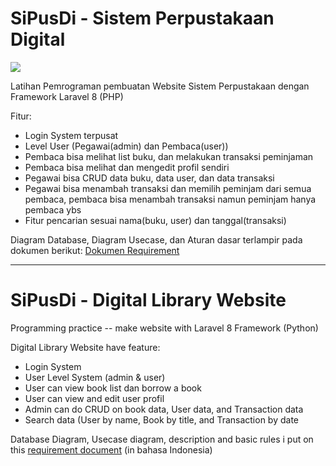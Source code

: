 # SiPusDi - Sistem Perpustakaan Digital

<img src="https://i.imgur.com/zrsGOHF.gif">

Latihan Pemrograman pembuatan Website Sistem Perpustakaan dengan Framework Laravel 8 (PHP)

Fitur:<br><ul>
  <li>Login System terpusat</li>
  <li>Level User (Pegawai(admin) dan Pembaca(user)) </li>
  <li>Pembaca bisa melihat list buku, dan melakukan transaksi peminjaman</li>
  <li>Pembaca bisa melihat dan mengedit profil sendiri</li>
  <li>Pegawai bisa CRUD data buku, data user, dan data transaksi</li>
  <li>Pegawai bisa menambah transaksi dan memilih peminjam dari semua pembaca, pembaca bisa menambah transaksi namun peminjam hanya pembaca ybs</li>
  <li>Fitur pencarian sesuai nama(buku, user) dan tanggal(transaksi)</li>  
</ul>


Diagram Database, Diagram Usecase, dan Aturan dasar terlampir pada dokumen berikut: <a href="bit.ly/SipusdiRequirement">Dokumen Requirement</a>

<hr>

# SiPusDi - Digital Library Website

Programming practice -- make website with Laravel 8 Framework (Python)

Digital Library Website have feature:<br><ul>
  <li>Login System</li>
  <li>User Level System (admin & user) </li>
  <li>User can view book list dan borrow a book</li>
  <li>User can view and edit user profil</li>
  <li>Admin can do CRUD on book data, User data, and Transaction data</li>
  <li>Search data (User by name, Book by title, and Transaction by date</li>
</ul>

Database Diagram, Usecase diagram, description and basic rules i put on this <a href="bit.ly/SipusdiRequirement">requirement document</a> (in bahasa Indonesia)
